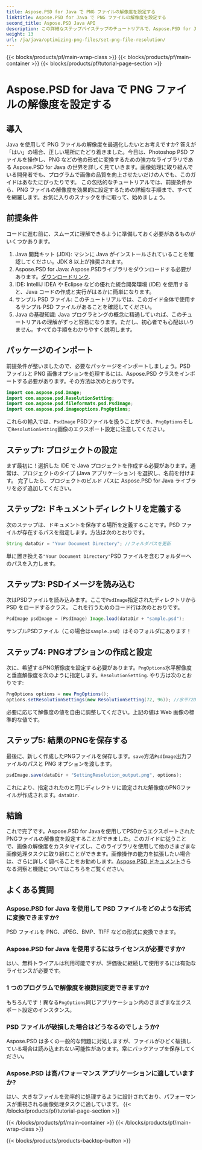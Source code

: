 ```yaml
---
title: Aspose.PSD for Java で PNG ファイルの解像度を設定する
linktitle: Aspose.PSD for Java で PNG ファイルの解像度を設定する
second_title: Aspose.PSD Java API
description: この詳細なステップバイステップのチュートリアルで、Aspose.PSD for Java を使用して PNG ファイルの解像度を設定する方法を学びます。すぐに画像を最適化できます。
weight: 13
url: /ja/java/optimizing-png-files/set-png-file-resolution/
---
```


{{< blocks/products/pf/main-wrap-class >}}
{{< blocks/products/pf/main-container >}}
{{< blocks/products/pf/tutorial-page-section >}}

# Aspose.PSD for Java で PNG ファイルの解像度を設定する

## 導入
Java を使用して PNG ファイルの解像度を最適化したいとお考えですか? 答えが「はい」の場合、正しい場所にたどり着きました。今日は、Photoshop PSD ファイルを操作し、PNG などの他の形式に変換するための強力なライブラリである Aspose.PSD for Java の世界を詳しく見ていきます。画像処理に取り組んでいる開発者でも、プログラムで画像の品質を向上させたいだけの人でも、このガイドはあなたにぴったりです。 
この包括的なチュートリアルでは、前提条件から、PNG ファイルの解像度を効果的に設定するための詳細な手順まで、すべてを網羅します。お気に入りのスナックを手に取って、始めましょう。
## 前提条件
 
コードに進む前に、スムーズに理解できるように準備しておく必要があるものがいくつかあります。
1. Java 開発キット (JDK): マシンに Java がインストールされていることを確認してください。JDK 8 以上が推奨されます。
2.  Aspose.PSD for Java: Aspose.PSDライブラリをダウンロードする必要があります。[ダウンロードリンク](https://releases.aspose.com/psd/java/).
3. IDE: IntelliJ IDEA や Eclipse などの優れた統合開発環境 (IDE) を使用すると、Java コードの作成と実行がはるかに簡単になります。
4. サンプル PSD ファイル: このチュートリアルでは、このガイド全体で使用するサンプル PSD ファイルがあることを確認してください。
5. Java の基礎知識: Java プログラミングの概念に精通していれば、このチュートリアルの理解がずっと容易になります。ただし、初心者でも心配はいりません。すべての手順をわかりやすく説明します。
## パッケージのインポート
前提条件が整いましたので、必要なパッケージをインポートしましょう。PSD ファイルと PNG 画像オプションを処理するには、Aspose.PSD クラスをインポートする必要があります。その方法は次のとおりです。
```java
import com.aspose.psd.Image;
import com.aspose.psd.ResolutionSetting;
import com.aspose.psd.fileformats.psd.PsdImage;
import com.aspose.psd.imageoptions.PngOptions;
```
これらの輸入では、`PsdImage` PSDファイルを扱うことができ、`PngOptions`そして`ResolutionSetting`画像のエクスポート設定に注意してください。
## ステップ1: プロジェクトの設定
まず最初に！選択した IDE で Java プロジェクトを作成する必要があります。通常は、プロジェクトのタイプ (Java アプリケーション) を選択し、名前を付けます。 
完了したら、プロジェクトのビルド パスに Aspose.PSD for Java ライブラリを必ず追加してください。
## ステップ2: ドキュメントディレクトリを定義する
次のステップは、ドキュメントを保存する場所を定義することです。PSD ファイルが存在するパスを指定します。方法は次のとおりです。
```java
String dataDir = "Your Document Directory"; //フォルダパスを更新
```
単に置き換える`"Your Document Directory"`PSD ファイルを含むフォルダーへのパスを入力します。 
## ステップ3: PSDイメージを読み込む
次はPSDファイルを読み込みます。ここで`PsdImage`指定されたディレクトリから PSD をロードするクラス。 
これを行うためのコード行は次のとおりです。
```java
PsdImage psdImage = (PsdImage) Image.load(dataDir + "sample.psd");
```
サンプルPSDファイル（この場合は`sample.psd`）はそのフォルダにあります！
## ステップ4: PNGオプションの作成と設定
次に、希望するPNG解像度を設定する必要があります。`PngOptions`水平解像度と垂直解像度を次のように指定します。`ResolutionSetting`.
やり方は次のとおりです:
```java
PngOptions options = new PngOptions();
options.setResolutionSettings(new ResolutionSetting(72, 96)); //水平72DPI、垂直96DPI
```
必要に応じて解像度の値を自由に調整してください。上記の値は Web 画像の標準的な値です。
## ステップ5: 結果のPNGを保存する
最後に、新しく作成したPNGファイルを保存します。`save`方法`PsdImage`出力ファイルのパスと PNG オプションを渡します。
```java
psdImage.save(dataDir + "SettingResolution_output.png", options);
```
これにより、指定されたのと同じディレクトリに設定された解像度のPNGファイルが作成されます。`dataDir`.
## 結論
これで完了です。Aspose.PSD for Javaを使用してPSDからエクスポートされたPNGファイルの解像度を設定することができました。このガイドに従うことで、画像の解像度をカスタマイズし、このライブラリを使用して他のさまざまな画像処理タスクに取り組むことができます。画像操作の能力を拡張したい場合は、さらに詳しく調べることをお勧めします。[Aspose.PSD ドキュメント](https://reference.aspose.com/psd/java/)さらなる洞察と機能についてはこちらをご覧ください。

## よくある質問
### Aspose.PSD for Java を使用して PSD ファイルをどのような形式に変換できますか?
PSD ファイルを PNG、JPEG、BMP、TIFF などの形式に変換できます。
### Aspose.PSD for Java を使用するにはライセンスが必要ですか?
はい、無料トライアルは利用可能ですが、評価後に継続して使用するには有効なライセンスが必要です。
### 1 つのプログラムで解像度を複数回変更できますか?
もちろんです！異なる`PngOptions`同じアプリケーション内のさまざまなエクスポート設定のインスタンス。
### PSD ファイルが破損した場合はどうなるのでしょうか?
Aspose.PSD は多くの一般的な問題に対処しますが、ファイルがひどく破損している場合は読み込まれない可能性があります。常にバックアップを保存してください。
### Aspose.PSD は高パフォーマンス アプリケーションに適していますか?
はい、大きなファイルを効率的に処理するように設計されており、パフォーマンスが重視される画像処理タスクに適しています。
{{< /blocks/products/pf/tutorial-page-section >}}

{{< /blocks/products/pf/main-container >}}
{{< /blocks/products/pf/main-wrap-class >}}

{{< blocks/products/products-backtop-button >}}

